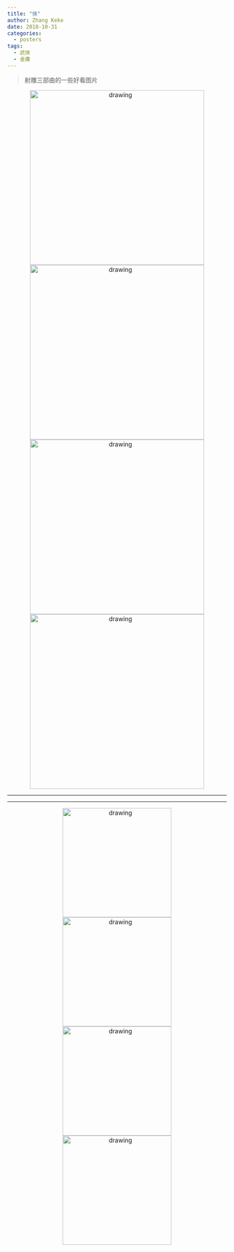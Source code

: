 ```yaml
---
title: "侠"
author: Zhang Keke
date: 2018-10-31
categories:
  - posters
tags:
  - 武侠
  - 金庸
---
```


> 射雕三部曲的一些好看图片


<center><img src="/images/xia/tianlong1.jpg" alt="drawing" width="400"/></center>
<center><img src="/images/xia/tianlong2.jpg" alt="drawing" width="400"/></center>
<center><img src="/images/xia/shediao.jpg" alt="drawing" width="400"/></center>
<center><img src="/images/xia/shendiao.jpg" alt="drawing" width="400"/></center>

---
---
<center><img src="/images/xia/yitian1.jpg" alt="drawing" width="250"/></center>
<center><img src="/images/xia/yitian2.jpg" alt="drawing" width="250"/></center>
<center><img src="/images/xia/yitian3.jpg" alt="drawing" width="250"/></center>
<center><img src="/images/xia/yitian4.jpg" alt="drawing" width="250"/></center>